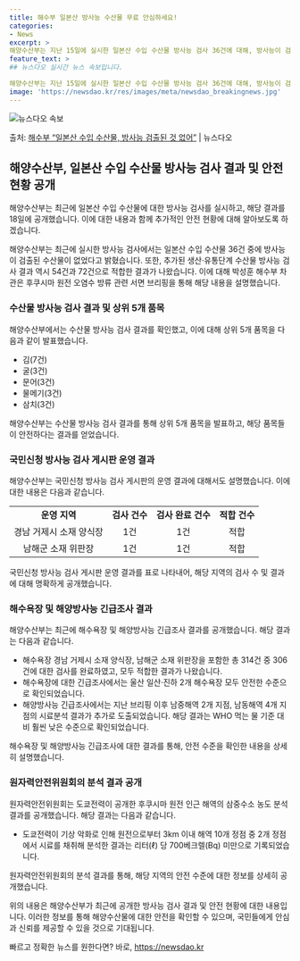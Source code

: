 ```yaml
---
title: 해수부 일본산 방사능 수산물 무료 안심하세요!
categories:
- News
excerpt: >
해양수산부는 지난 15일에 실시한 일본산 수입 수산물 방사능 검사 36건에 대해, 방사능이 검출된 수산물은 …
feature_text: >
## 뉴스다오 실시간 뉴스 속보입니다.

해양수산부는 지난 15일에 실시한 일본산 수입 수산물 방사능 검사 36건에 대해, 방사능이 검출된 수산물은 …
image: 'https://newsdao.kr/res/images/meta/newsdao_breakingnews.jpg'
---
```


![뉴스다오 속보](https://newsdao.kr/res/images/meta/newsdao_breakingnews.jpg)

<p>출처: <a href="https://newsdao.kr/2833" rel="dofollow">해수부 “일본산 수입 수산물, 방사능 검출된 것 없어”</a> | 뉴스다오</p>

<h2>해양수산부, 일본산 수입 수산물 방사능 검사 결과 및 안전 현황 공개</h2>
해양수산부는 최근에 일본산 수입 수산물에 대한 방사능 검사를 실시하고, 해당 결과를 18일에 공개했습니다. 이에 대한 내용과 함께 추가적인 안전 현황에 대해 알아보도록 하겠습니다.

<p data-ke-size="size16">해양수산부는 최근에 실시한 방사능 검사에서는 일본산 수입 수산물 36건 중에 방사능이 검출된 수산물이 없었다고 밝혔습니다. 또한, 추가된 생산·유통단계 수산물 방사능 검사 결과 역시 54건과 72건으로 적합한 결과가 나왔습니다. 이에 대해 박성훈 해수부 차관은 후쿠시마 원전 오염수 방류 관련 서면 브리핑을 통해 해당 내용을 설명했습니다.</p>

<h3>수산물 방사능 검사 결과 및 상위 5개 품목</h3>
해양수산부에서는 수산물 방사능 검사 결과를 확인했고, 이에 대해 상위 5개 품목을 다음과 같이 발표했습니다.

<ul>
  <li>김(7건)</li>
  <li>굴(3건)</li>
  <li>문어(3건)</li>
  <li>물메기(3건)</li>
  <li>삼치(3건)</li>
</ul>

<p data-ke-size="size16">해양수산부는 수산물 방사능 검사 결과를 통해 상위 5개 품목을 발표하고, 해당 품목들이 안전하다는 결과를 얻었습니다.</p>

<h3>국민신청 방사능 검사 게시판 운영 결과</h3>
해양수산부는 국민신청 방사능 검사 게시판의 운영 결과에 대해서도 설명했습니다. 이에 대한 내용은 다음과 같습니다.
<table>
  <tr>
    <td style="text-align: center; height: 17px;"><b>운영 지역</b></td>
    <td style="text-align: center; height: 17px;"><b>검사 건수</b></td>
    <td style="text-align: center; height: 17px;"><b>검사 완료 건수</b></td>
    <td style="text-align: center; height: 17px;"><b>적합 건수</b></td>
  </tr>
  <tr>
    <td style="text-align: center; height: 17px;">경남 거제시 소재 양식장</td>
    <td style="text-align: center; height: 17px;">1건</td>
    <td style="text-align: center; height: 17px;">1건</td>
    <td style="text-align: center; height: 17px;">적합</td>
  </tr>
  <tr>
    <td style="text-align: center; height: 17px;">남해군 소재 위판장</td>
    <td style="text-align: center; height: 17px;">1건</td>
    <td style="text-align: center; height: 17px;">1건</td>
    <td style="text-align: center; height: 17px;">적합</td>
  </tr>
</table>

<p data-ke-size="size16">국민신청 방사능 검사 게시판 운영 결과를 표로 나타내어, 해당 지역의 검사 수 및 결과에 대해 명확하게 공개했습니다.</p>

<h3>해수욕장 및 해양방사능 긴급조사 결과</h3>
해양수산부는 최근에 해수욕장 및 해양방사능 긴급조사 결과를 공개했습니다. 해당 결과는 다음과 같습니다.

<ul>
  <li>해수욕장 경남 거제시 소재 양식장, 남해군 소재 위판장을 포함한 총 314건 중 306건에 대한 검사를 완료하였고, 모두 적합한 결과가 나왔습니다.</li>
  <li>해수욕장에 대한 긴급조사에서는 울산 일산·진하 2개 해수욕장 모두 안전한 수준으로 확인되었습니다.</li>
  <li>해양방사능 긴급조사에서는 지난 브리핑 이후 남중해역 2개 지점, 남동해역 4개 지점의 시료분석 결과가 추가로 도출되었습니다. 해당 결과는 WHO 먹는 물 기준 대비 훨씬 낮은 수준으로 확인되었습니다.</li>
</ul>

<p data-ke-size="size16">해수욕장 및 해양방사능 긴급조사에 대한 결과를 통해, 안전 수준을 확인한 내용을 상세히 설명했습니다.</p>

<h3>원자력안전위원회의 분석 결과 공개</h3>
원자력안전위원회는 도쿄전력이 공개한 후쿠시마 원전 인근 해역의 삼중수소 농도 분석결과를 공개했습니다. 해당 결과는 다음과 같습니다.

<ul>
  <li>도쿄전력이 기상 악화로 인해 원전으로부터 3km 이내 해역 10개 정점 중 2개 정점에서 시료를 채취해 분석한 결과는 리터(ℓ) 당 700베크렐(Bq) 미만으로 기록되었습니다.</li>
</ul>

<p data-ke-size="size16">원자력안전위원회의 분석 결과를 통해, 해당 지역의 안전 수준에 대한 정보를 상세히 공개했습니다.</p>

위의 내용은 해양수산부가 최근에 공개한 방사능 검사 결과 및 안전 현황에 대한 내용입니다. 이러한 정보를 통해 해양수산물에 대한 안전을 확인할 수 있으며, 국민들에게 안심과 신뢰를 제공할 수 있을 것으로 기대됩니다. 

빠르고 정확한 뉴스를 원한다면? 바로, <a href="https://newsdao.kr" rel="dofollow">https://newsdao.kr</a>


    
